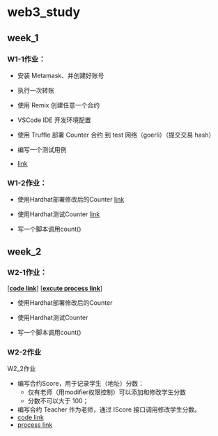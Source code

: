 # web3\_study

## week\_1

### W1-1作业：

*   安装 Metamask、并创建好账号

*   执行一次转账

*   使用 Remix 创建任意一个合约

*   VSCode IDE 开发环境配置

*   使用 Truffle 部署 Counter 合约 到 test 网络（goerli）（提交交易 hash）

*   编写一个测试用例

*   [link](https://github.com/shenstone-peng/web3_study/blob/main/w1_build/w1.md)

### W1-2作业：

*   使用Hardhat部署修改后的Counter   [link](https://github.com/shenstone-peng/web3_study/blob/main/w1_build/hardhat_project/contracts/Counter.sol)

*   使用Hardhat测试Counter        [link](https://github.com/shenstone-peng/web3_study/tree/main/w1_build/hardhat_project/test)

*   写一个脚本调用count()

## week\_2

### W2-1作业：

[**[code link](https://github.com/shenstone-peng/web3_study/blob/main/w2_build/bankless.sol)**]
[**[excute process link](https://github.com/shenstone-peng/web3_study/blob/main/w2_build/w2.md)**]

*   使用Hardhat部署修改后的Counter

*   使用Hardhat测试Counter

*   写一个脚本调用count()

### W2-2作业
W2_2作业
* 编写合约Score，⽤于记录学⽣（地址）分数：
   * 仅有⽼师（⽤modifier权限控制）可以添加和修改学⽣分数
   * 分数不可以⼤于 100； 
* 编写合约 Teacher 作为⽼师，通过 IScore 接⼝调⽤修改学⽣分数。
* [code link](https://github.com/shenstone-peng/web3_study/tree/main/w2_build/w2-2/contracts)
* [process link](https://github.com/shenstone-peng/web3_study/blob/main/w2_build/w2-2/w2-2.md)
